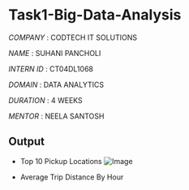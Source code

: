 # Task1-Big-Data-Analysis

*COMPANY* : CODTECH IT SOLUTIONS

*NAME* : SUHANI PANCHOLI

*INTERN ID* : CT04DL1068

*DOMAIN* : DATA ANALYTICS

*DURATION* : 4 WEEKS

*MENTOR* : NEELA SANTOSH

## Output 
- Top 10 Pickup Locations
 ![Image](https://github.com/user-attachments/assets/e0787163-7b46-4801-83ff-7f4eb13883ff)

- Average Trip Distance By Hour
  
